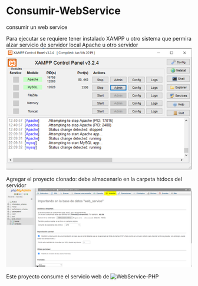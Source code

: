 # Consumir-WebService
consumir un web service


Para ejecutar se requiere tener instalado XAMPP u otro sistema que permira alzar servicio de servidor local  Apache u otro servidor
![alt text](https://github.com/SebastianCarvajal/WebService-PHP/blob/main/otros/Captura1.PNG)

Agregar el proyecto clonado: debe almacenarlo en la carpeta htdocs del servidor
![alt text](https://github.com/SebastianCarvajal/WebService-PHP/blob/main/otros/Captura2.PNG)


Este proyecto consume el servicio web   de  ![WebService-PHP](https://github.com/SebastianCarvajal/WebService-PHP)
